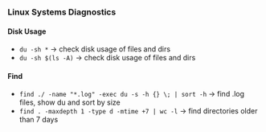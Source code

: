 ### Linux Systems Diagnostics

#### Disk Usage
* `du -sh *` -> check disk usage of files and dirs
* `du -sh $(ls -A)` -> check disk usage of files and dirs


#### Find
* `find ./ -name "*.log" -exec du -s -h {} \; | sort -h` -> find .log files, show du and sort by size
* `find . -maxdepth 1 -type d -mtime +7 | wc -l` -> find directories older than 7 days


